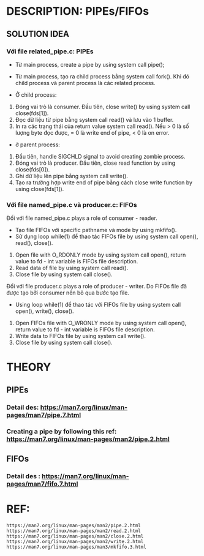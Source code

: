 # DESCRIPTION: PIPEs/FIFOs
## SOLUTION IDEA
### Với file related_pipe.c: PIPEs
* Từ main process, create a pipe by using system call pipe();
* Từ main process, tạo ra child process bằng system call fork(). Khi đó child process và parent process là các related process.

* Ở child process:
1. Đóng vai trò là consumer. Đầu tiên, close write() by using system call close(fds[1]). 
2. Đọc dữ liệu từ pipe bằng system call read() và lưu vào 1 buffer.
3. In ra các trạng thái của return value system call read(). Nếu > 0 là số lượng byte đọc được, = 0 là write end of pipe, < 0 là on error.

* ở parent process:
1. Đầu tiên, handle SIGCHLD signal to avoid creating zombie process.
2. Đóng vai trò là producer. Đầu tiên, close read function by using close(fds[0]).
3. Ghi dữ liệu lên pipe bằng system call write().
4. Tạo ra trường hợp write end of pipe bằng cách close write function by using close(fds[1]).

### Với file named_pipe.c và producer.c: FIFOs
Đối với file named_pipe.c plays a role of consumer - reader.
* Tạo file FIFOs với specific pathname và mode by using mkfifo().
* Sử dụng loop while(1) để thao tác FIFOs file by using system call open(), read(), close().
1. Open file with O_RDONLY mode by using system call open(), return value to fd - int variable is FIFOs file description.
2. Read data of file by using system call read().
3. Close file by using system call close().

Đối với file producer.c plays a role of producer - writer.
Do FIFOs file đã được tạo bởi consumer nên bỏ qua bước tạo file.
* Using loop while(1) để thao tác với FIFOs file by using system call open(), write(), close().
1. Open FIFOs file with O_WRONLY mode by using system call open(), return value to fd - int variable is FIFOs file description.
2. Write data to FIFOs file by using system call write().
3. Close file by using system call close().

# THEORY
## PIPEs
### Detail des: https://man7.org/linux/man-pages/man7/pipe.7.html
### Creating a pipe by following this ref: https://man7.org/linux/man-pages/man2/pipe.2.html

## FIFOs
### Detail des : https://man7.org/linux/man-pages/man7/fifo.7.html

# REF:
    https://man7.org/linux/man-pages/man2/pipe.2.html
    https://man7.org/linux/man-pages/man2/read.2.html
    https://man7.org/linux/man-pages/man2/close.2.html
    https://man7.org/linux/man-pages/man2/write.2.html
    https://man7.org/linux/man-pages/man3/mkfifo.3.html